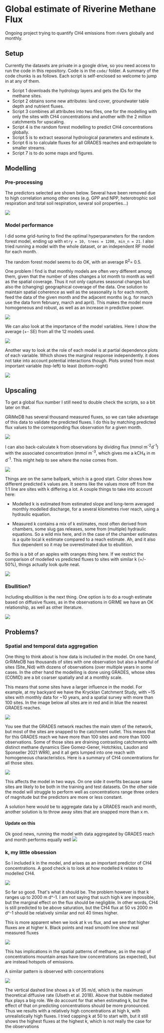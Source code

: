 # Global estimate of Riverine Methane Flux

Ongoing project trying to quantify CH4 emissions from rivers globally and monthly.

## Setup

Currently the datasets are private in a google drive, so you need access to run the code in this repository. Code is in the `code/` folder. A summary of the code chunks is as follows. Each script is self-enclosed so welcome to jump in at any of them.

-   Script 1 downloads the hydrology layers and gets the IDs for the methane sites.
-   Script 2 obtains some new attributes: land cover, groundwater table depth and nutrient fluxes.
-   Script 3 combines all attributes into two files, one for the modelling with only the sites with CH4 concentrations and another with the 2 million catchments for upscaling.
-   Script 4 is the random forest modelling to predict CH4 concentrations globally.
-   Script 5 is to extract seasonal hydrological parameters and estimate k.
-   Script 6 is to calculate fluxes for all GRADES reaches and extrapolate to smaller streams.
-   Script 7 is to do some maps and figures.

## Modelling

### Pre-processing

The predictors selected are shown below. Several have been removed due to high correlation among other ones (e.g. GPP and NPP, heterotrophic soil respiration and total soil respiration, several soil properties...)

![](figures/histograms_transformed.png)

### Model performance

I did some grid-tuning to find the optimal hyperparameters for the random forest model, ending up with `mtry = 10, trees = 1200, min_n = 21`. I also tried running a model with the whole dataset, or an independent RF model for each month.

The random forest model seems to do OK, with an average R<sup>2</sup>= 0.5.

One problem I find is that monthly models are often very different among them, given that the number of sites changes a lot month to month as well as the spatial coverage. Thus it not only captures seasonal changes but also the (changing) geographical coverage of the data. One solution to maintain spatial coherence as well as the seasonality is for each month, feed the data of the given month and the adjacent months (e.g. for march use the data form february, march and april). This makes the model more homogeneous and robust, as well as an increase in predictive power.

![](figures/model_perf_monthly_adjacent.png)

We can also look at the importance of the model variables. Here I show the average (+- SE) from all the 12 models used.

![](figures/VIP_scores_monthly.png)

Another way to look at the role of each model is at partial dependence plots of each variable. Which shows the marginal response independently. it does not take into account potential interactions though. Plots sroted from most important variable (top-left) to least (bottom-roght)

![](figures/partial_depend_monthly.png)

## Upscaling

To get a global flux number I still need to double check the scripts, so a bit later on that.

GRiMeDB has several thousand measured fluxes, so we can take advantage of this data to validate the predicted fluxes. I do this by matching predicted flux values to the corresponding flux observation for a given month.

![](figures/flux_comp_boxplot.png)

I can also back-calculate k from observations by dividing flux (mmol m<sup>-2</sup>d<sup>-1</sup>) with the associated concentration (mmol m<sup>-3</sup>, which gives me a kCH<sub>4</sub> in m d<sup>-1</sup>. This might help to see where the noise comes from.

![](figures/flux_comp_allk.png)

Things are on the same ballpark, which is a good start. Color shows how different predicted k values are. It seems like the values more off from the 1:1 line are sites with k differing a lot. A couple things to take into account here:

-   Modelled k is estimated from estimated slope and long-term averaged monthly modelled discharge, for a several kilometres river reach, using a hydraulic equation.

-   Measured k contains a mix of k estimates, most often derived from chambers, some slug gas releases, some from (multiple) hydraulic equations. So a wild mix here, and in the case of the chamber estimates is a quite local k estimate compared to a reach estimate. Ah, and it also flux dependent so it may be overestimated due to ebullition.

So this is a bit of an apples with oranges thing here. If we restrict the comparison of modelled vs predicted fluxes to sites with similar k (+/- 50%), things actually look quite neat.

![](figures/flux_comp_similark.png)

### Ebullition?

Including ebullition is the next thing. One option is to do a rough estimate based on diffusive fluxes, as in the observations in GRIME we have an OK relationship, as well as other literature.

![](figures/ebulliton_diffusion.png)

## Problems?

### Spatial and temporal data aggregation

One thing to think about is how data is included in the model. On one hand, GrRiMeDB has thousands of sites with one observation but also a handful of sites (Site_Nid) with dozens of observations (over multiple years in some cases. In the other hand the modelling is done using GRADES, whose sites (COMID) are a bit coarser spatially and at a monthly scale.

This means that some sites have a larger influence in the model. For example, at my backyard we have the Krycklan Catchment Study, with \~15 sites with monthly data for \~10 years, and a spatial survey with more than 100 sites. In the image below all sites are in red and in blue the nearest GRADES reaches.

![](figures/krycklan.JPG)

You see that the GRADES network reaches the main stem of the network, but most of the sites are snapped to the catchment outlet. This means that for this GRADES reach we have more than 100 sites and more than 1000 observations. Some of those sites are draining contrasting catchments with distinct methane dynamics (See Gomez-Gener, Hotchkiss, Laudon and Sponseller 2021 WRR), and it all gets lumped into one reach with homogeneous characteristics. Here is a summary of CH4 concentrations for all those sites.

![](figures/site_krycklan.png)

This affects the model in two ways. On one side it overfits because same sites are likely to be both in the training and test datasets. On the other side the model will struggle to perform well as concentrations range three orders of magnitude but the predictors are more or less constant.

A solution here would be to aggregate data by a GRADES reach and month, another solution is to throw away sites that are snapped more than x m.

#### Update on this

Ok good news, running the model with data aggregated by GRADES reach and month performs equally well ![](figures/model_perf_monthly_adjacent_aggr_COMID.png)

### k, my little obsession

So I included k in the model, and arises as an important predictor of CH4 concentrations. A good check is to look at how modelled k relates to modelled CH4.

![](figures/k_ch4_predicted.png)

So far so good. That's what it should be. The problem however is that k ranges up to 2000 m d^-1. I am not saying that such high k are impossible, but the marginal effect on the flux should be negligible. In other words, CH4 is still predicted to be above saturation, but the CH4 flux at 50 vs 2000 m d^-1 should be relatively similar and not 40 times higher.

This is more apparent when we look at k vs flux, and we see that higher fluxes are at higher k. Black points and read smooth line show real measured fluxes

![](figures/k_flux_pred_obs.png)

This has implications in the spatial patterns of methane, as in the map of concentrations mountain areas have low concentrations (as expected), but are instead hotspots of emissions.

A similar pattern is observed with concentrations

![](figures/k_conc_pred_obs.png)

The vertical dashed line shows a k of 35 m/d, which is the maximum theoretical diffusive rate (Ulseth et al. 2018). Above that bubble mediated flux plays a big role. We do account for that when estimating k, but the effect of that on predicting concentrations should be more pronounced. Thus we results with a relatively high concentrations at high k, with unrealistically high fluxes. I tried capping k at 50 to start with, but it still shows the highest fluxes at the highest k, which is not really the case for the observations
